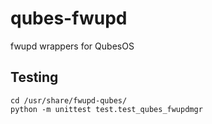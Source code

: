 # qubes-fwupd

fwupd wrappers for QubesOS

## Testing

```
cd /usr/share/fwupd-qubes/
python -m unittest test.test_qubes_fwupdmgr
```
